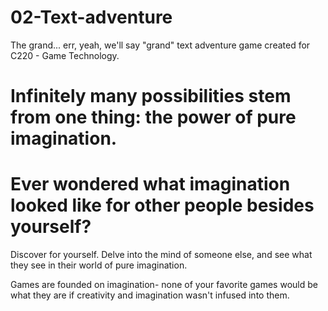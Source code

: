 # 02-Text-adventure
The grand... err, yeah, we'll say "grand" text adventure game created for C220 - Game Technology.

# Infinitely many possibilities stem from one thing: the power of pure imagination.

# Ever wondered what imagination looked like for other people besides yourself?

Discover for yourself. Delve into the mind of someone else, and see what they see in their world of pure imagination.

Games are founded on imagination- none of your favorite games would be what they are if creativity and imagination wasn't infused into them.